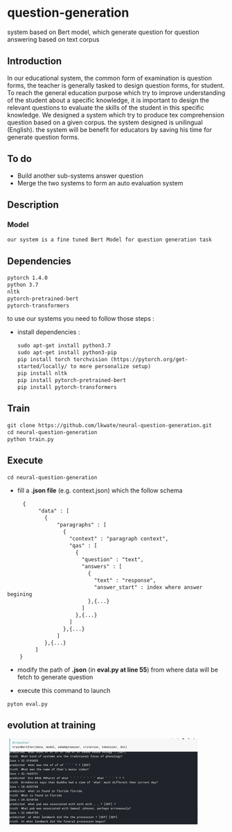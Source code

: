 # question-generation
system based on Bert model, which generate question for question answering based on text corpus

## Introduction 
In our educational system, the common form of examination is question forms, the teacher is generally tasked to design question forms, for student. To reach the general education purpose which try to improve understanding of the student about a specific knowledge, it is important to design the relevant questions to evaluate the skills of the student in this specific knowledge. We designed a system which try to produce tex comprehension question based on a given corpus. the system designed is unilingual (English). the system will be benefit for educators by saving his time for generate question forms.  

## To do
* Build another sub-systems answer question
* Merge the two systems to form an auto evaluation system 

## Description
### Model
	our system is a fine tuned Bert Model for question generation task

## Dependencies
```
pytorch 1.4.0
python 3.7 
nltk
pytorch-pretrained-bert
pytorch-transformers
```
to use our systems you need to follow those steps : 

* install dependencies : 

	```
	sudo apt-get install python3.7
	sudo apt-get install python3-pip
	pip install torch torchvision (https://pytorch.org/get-started/locally/ to more personalize setup)
	pip install nltk 
	pip install pytorch-pretrained-bert
	pip install pytorch-transformers
	```
	

## Train
```
git clone https://github.com/lkwate/neural-question-generation.git
cd neural-question-generation
python train.py
```

##  Execute

```
cd neural-question-generation
```
* fill a **.json file** (e.g. context.json) which the follow schema
```
  	 {
    	  "data" : [
    	    {
    	    	"paragraphs" : [
    	          {
    	            "context" : "paragraph context",
    	            "qas" : [
    	              {
    	                "question" : "text", 
    	                "answers" : [
    	                  {
    	                    "text" : "response",
    	                    "answer_start" : index where answer begining
    	                  },{...}
    	                ]
    	              },{...}
    	            ]
    	          },{...}
    	        ]
    	    },{...}
    	 ]
    }
```
* modify the path of **.json** (in **eval.py at line 55**) from where data will be fetch to generate question 

* execute this command to launch

```
pyton eval.py
```
## evolution at training


![alt text](https://github.com/lkwate/neural-question-generation/blob/master/training.jpg)


